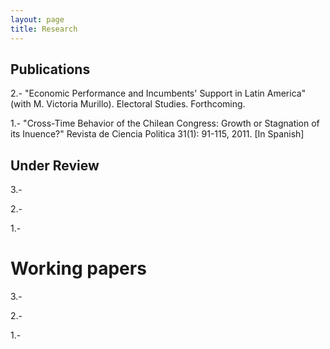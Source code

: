 ```yaml
---
layout: page
title: Research
---
```


## Publications

2.- "Economic Performance and Incumbents' Support in Latin America" (with M.
Victoria Murillo). Electoral Studies. Forthcoming.

1.- "Cross-Time Behavior of the Chilean Congress: Growth or Stagnation of its Inuence?" Revista de Ciencia Politica 31(1): 91-115, 2011. [In Spanish]

## Under Review 

3.-

2.-

1.-

# Working papers 

3.-

2.-

1.-